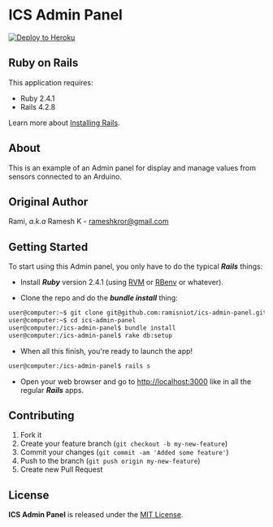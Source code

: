 ICS Admin Panel
===================

[![Deploy to Heroku](https://www.herokucdn.com/deploy/button.png)](https://heroku.com/deploy)


Ruby on Rails
-------------

This application requires:

- Ruby 2.4.1
- Rails 4.2.8

Learn more about [Installing Rails](http://railsapps.github.io/installing-rails.html).

About
-----

This is an example of an Admin panel for display and manage values from sensors connected to an Arduino. 

Original Author
---------------

Rami, *a.k.a* Ramesh K - [rameshkror@gmail.com](rameshkror@gmail.com)

Getting Started
---------------

To start using this Admin panel, you only have to do the typical ***Rails*** things:

* Install ***Ruby*** version 2.4.1 (using [RVM](https://github.com/rvm/rvm) or [RBenv](https://github.com/sstephenson/rbenv) or whatever).

* Clone the repo and do the ***bundle install*** thing:

```sh
user@computer:~$ git clone git@github.com:ramisniot/ics-admin-panel.git
user@computer:~$ cd ics-admin-panel
user@computer:/ics-admin-panel$ bundle install
user@computer:/ics-admin-panel$ rake db:setup
```

* When all this finish, you're ready to launch the app!

```sh
user@computer:/ics-admin-panel$ rails s
```

* Open your web browser and go to [http://localhost:3000](http://localhost:3000) like in all the regular ***Rails*** apps.



Contributing
------------

1. Fork it
2. Create your feature branch (`git checkout -b my-new-feature`)
3. Commit your changes (`git commit -am 'Added some feature'`)
4. Push to the branch (`git push origin my-new-feature`)
5. Create new Pull Request

License
-------

**ICS Admin Panel** is released under the [MIT License](http://www.opensource.org/licenses/MIT).
